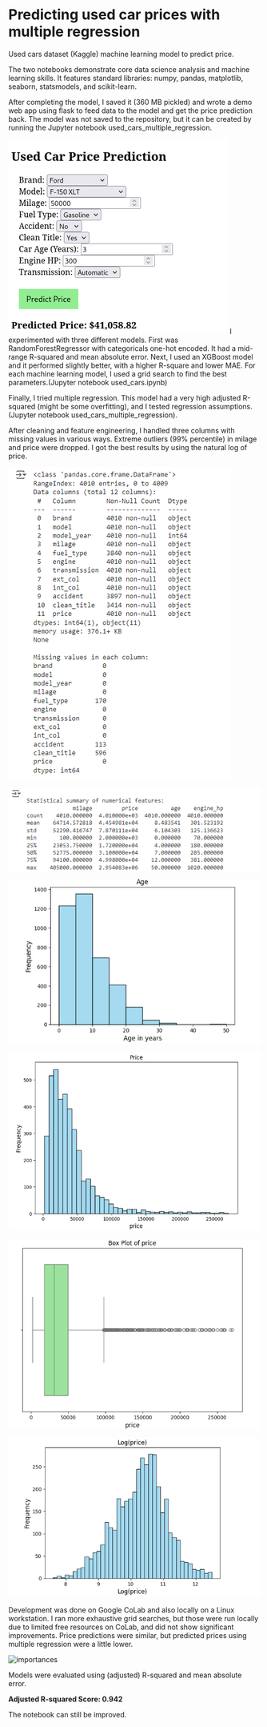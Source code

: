 # Predicting used car prices with multiple regression
Used cars dataset (Kaggle) machine learning model to predict price.

The two notebooks demonstrate core data science analysis and machine learning skills. It features standard libraries: numpy, pandas, matplotlib, seaborn, statsmodels, and scikit-learn.

After completing the model, I saved it (360 MB pickled) and wrote a demo web app using flask to feed data to the model and get the price prediction back. The model was not saved to the repository, but it can be created by running the Jupyter notebook used_cars_multiple_regression.

![info](used-car-web.png)
I experimented with three different models. First was RandomForestRegressor with categoricals one-hot encoded. It had a mid-range R-squared and mean absolute error. 
Next, I used an XGBoost model and it performed slightly better, with a higher R-square and lower MAE.
For each machine learning model, I used a grid search to find the best parameters.(Jupyter notebook used_cars.ipynb)

Finally, I tried multiple regression. This model had a very high adjusted R-squared (might be some overfitting), and I tested regression assumptions. (Jupyter notebook used_cars_multiple_regression).

After cleaning and feature engineering, I handled three columns with missing values in various ways. Extreme outliers (99% percentile) in milage and price were dropped. 
I got the best results by using the natural log of price.

![info](used-cars-info.png)

![info-2](used-cars-info-2.png)

![age histogram](used-cars-age-histogram.png)

![price histogram](used-cars-price-histogram.png)

![price boxplot](used-cars-price-boxplot.png)

![log(price) histogram](used-cars-log-price-histogram.png)

Development was done on Google CoLab and also locally on a Linux workstation. I ran more exhaustive grid searches, but those were run locally due to limited free resources on CoLab, and did not show significant improvements. Price predictions were similar, but predicted prices using multiple regression were a little lower. 

![importances](https://github.com/user-attachments/assets/81467431-3f0c-4d10-80db-810458470716)

Models were evaluated using (adjusted) R-squared and mean absolute error.

**Adjusted R-squared Score: 0.942**

The notebook can still be improved.




